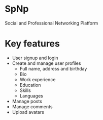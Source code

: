 # SpNp

Social and Professional Networking Platform

# Key features

-  User signup and login
-  Create and manage user profiles
   -  Full name, address and birthday
   -  Bio
   -  Work experience
   -  Education
   -  Skills
   -  Languages
-  Manage posts
-  Manage comments
-  Upload avatars
